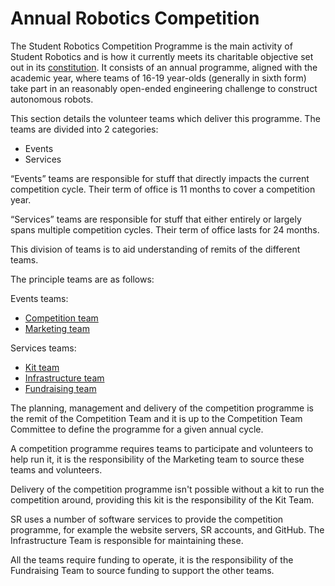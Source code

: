 # Annual Robotics Competition

The Student Robotics Competition Programme is the main activity of Student Robotics and is how it currently meets its charitable objective set out in its [constitution](https://github.com/srobo/ops-manual/tree/d76377192d4c94c4bd4298f0f3954f5d342af24b/resources/constitution.pdf). It consists of an annual programme, aligned with the academic year, where teams of 16-19 year-olds \(generally in sixth form\) take part in an reasonably open-ended engineering challenge to construct autonomous robots.

This section details the volunteer teams which deliver this programme.
The teams are divided into 2 categories:

* Events
* Services

“Events” teams are responsible for stuff that directly impacts the current competition cycle. Their term of office is 11 months to cover a competition year.

“Services” teams are responsible for stuff that either entirely or largely spans multiple competition cycles. Their term of office lasts for 24 months.

This division of teams is to aid understanding of remits of the different teams.

The principle teams are as follows:

Events teams:
* [Competition team](competition-team.md)
* [Marketing team](marketing-team.md)

Services teams:
* [Kit team](kit-team.md)
* [Infrastructure team](infrastructure-team.md)
* [Fundraising team](fundraising-team.md)

The planning, management and delivery of the competition programme is the remit of the Competition Team and it is up to the Competition Team Committee to define the programme for a given annual cycle.

A competition programme requires teams to participate and volunteers to help run it, it is the responsibility of the Marketing team to source these teams and volunteers.

Delivery of the competition programme isn't possible without a kit to run the competition around, providing this kit is the responsibility of the Kit Team.

SR uses a number of software services to provide the competition programme, for example the website servers, SR accounts, and GitHub. The Infrastructure Team is responsible for maintaining these.

All the teams require funding to operate, it is the responsibility of the Fundraising Team to source funding to support the other teams.
